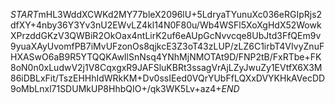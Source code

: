 $START$mHL3WddXCWKd2MY77bleX2096lU+5LdryaTYunuXc036eRGIpRjs2dfXY+4nby36Y3Yv3nU2EWvLZ4kl14N0F80u/Wb4WSFl5XoXgHdX52WowkXPrzddGKzV3QWBiR2OkOax4ntLirK2uf6eAUpGcNvvcqe8UbJtd3FfQEm9v9yuaXAyUvomfPB7iMvUFzonOs8qjkcE3Z3oT43zLUP/zLZ6C1irbT4VIvyZnuFHXASwO6aB9R5YTQQKAwIlSnNsq4YNhMjNMOTAt9D/FNP2tB/FxRTbe+FK8oN0n0xLudwV2j1V8CqxgxR9JAFSluKBRt3ssagVrAjLZyJwuZy1EVtfX6X3M86iDBLxFit/TszEHHhIdWRkKM+Dv0ssIEed0VQrYUbFfLQXxDVYKHkAVecDD9oMbLnxl71SDUMkUP8HhbQIO+/qk3WK5Lv+az4+$END$